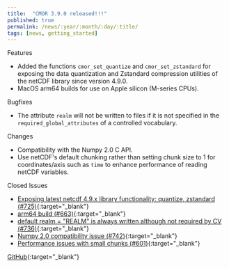 ```yaml
---
title:  "CMOR 3.9.0 released!!!"
published: true
permalink: /news/:year/:month/:day/:title/
tags: [news, getting_started]
---
```


Features
* Added the functions ``cmor_set_quantize`` and ``cmor_set_zstandard`` for exposing the data quantization and Zstandard compression utilities of the netCDF library since version 4.9.0.
* MacOS arm64 builds for use on Apple silicon (M-series CPUs).

Bugfixes
* The attribute `realm` will not be written to files if it is not specified in the `required_global_attributes` of a controlled vocabulary.

Changes
* Compatibility with the Numpy 2.0 C API.
* Use netCDF's default chunking rather than setting chunk size to 1 for coordinates/axis such as `time` to enhance performance of reading netCDF variables.

Closed Issues
* [Exposing latest netcdf 4.9.x library functionality: quantize, zstandard (#725)](https://github.com/PCMDI/cmor/issues/725){:target="_blank"}
* [arm64 build (#663)](https://github.com/PCMDI/cmor/issues/663){:target="_blank"}
* [default realm = "REALM" is always written although not required by CV (#736)](https://github.com/PCMDI/cmor/issues/736){:target="_blank"}
* [Numpy 2.0 compatibility issue (#742)](https://github.com/PCMDI/cmor/issues/742){:target="_blank"}
* [Performance issues with small chunks (#601)](https://github.com/PCMDI/cmor/issues/601){:target="_blank"}

[GitHub](https://github.com/PCMDI/cmor/releases/tag/3.9.0){:target="_blank"}
